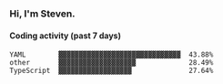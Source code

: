 ### Hi, I'm Steven.

#### Coding activity (past 7 days)
```
YAML        ▓▓▓▓▓▓▓▓▓▓▓▓▓▓▓▓▓▓▓▓▓▓▓▓▓▓▓▓▓▓  43.88%
other       ▓▓▓▓▓▓▓▓▓▓▓▓▓▓▓▓▓▓▓             28.49%
TypeScript  ▓▓▓▓▓▓▓▓▓▓▓▓▓▓▓▓▓▓              27.64%
```
